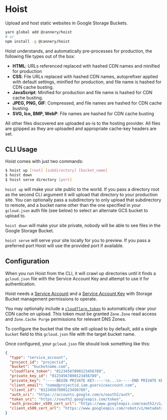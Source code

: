 # Hoist
Upload and host static websites in Google Storage Buckets.

```bash
yarn global add @cannery/hoist
# or
npm install -g @cannery/hoist
```

Hoist understands, and automatically pre-processes for production, the following file types out of the box:
 - **HTML**: URLs referenced replaced with hashed CDN names and minified for production
 - **CSS**: File URLs replaced with hashed CDN names, autoprefixer applied with default settings, minified for production, and file name is hashed for CDN cache busting.
 - **JavaScript**: Minified for production and file name is hashed for CDN cache busting.
 - **JPEG, PNG, GIF**: Compressed, and file names are hashed for CDN cache busting.
 - **SVG, Ico, BMP, WebP**: File names are hashed for CDN cache busting

All other files discovered are uploaded as-is to the hosting provider. All files are gzipped as they are uploaded and appropriate cache-key headers are set. 

## CLI Usage
Hoist comes with just two commands:

```bash
$ hoist up [root] [subdirectory] [bucket_name]
$ hoist down
$ hoist serve directory [port]
```

`hoist up` will make your site public to the world. If you pass a directory root as the second CLI argument it will upload that directory to your production site. You can optionally pass a subdirectory to only upload that subdirectory to remote, and a bucket name other than the one specified in your `gcloud.json` auth file (see below) to select an alternate GCS bucket to upload to.

`hoist down` will make your site private, nobody will be able to see files in the Google Storage Bucket.

`hoist serve` will serve your site locally for you to preview. If you pass a preferred port Hoist will use the provided port if available.

## Configuration
When you run Hoist from the CLI, it will crawl up directories until it finds a `gcloud.json` file with the Service Account Key and attempt to use it for authentication.

Hoist needs a [Service Account](https://cloud.google.com/iam/docs/creating-managing-service-accounts) and a [Service Account Key](https://cloud.google.com/iam/docs/creating-managing-service-account-keys) with Storage Bucket management permissions to operate.

You may optionally include a [`cloudflare_token`](https://dash.cloudflare.com/profile/api-tokens) to automatically clear your CDN cache on upload. This token must be granted `Zone.Zone` read access and `Zone.Cache Purge` permissions for relevant DNS Zones.

To configure the bucket that the site will upload to by default, add a single `bucket` field to this `gcloud.json` file with the target bucket name.

Once configured, your `gcloud.json` file should look something like this:

```json
{
  "type": "service_account",
  "project_id": "projectid",
  "bucket": "bucketname.com",
  "cloudflare_token": "01234567890123456789",
  "private_key_id": "01234567890123456789",
  "private_key": "-----BEGIN PRIVATE KEY-----\n...\n-----END PRIVATE KEY-----\n",
  "client_email": "name@projectid.iam.gserviceaccount.com",
  "client_id": "01234567890123456789",
  "auth_uri": "https://accounts.google.com/o/oauth2/auth",
  "token_uri": "https://oauth2.googleapis.com/token",
  "auth_provider_x509_cert_url": "https://www.googleapis.com/oauth2/v1/certs",
  "client_x509_cert_url": "https://www.googleapis.com/robot/v1/metadata/x509/name%40projectid.iam.gserviceaccount.com"
}
```
